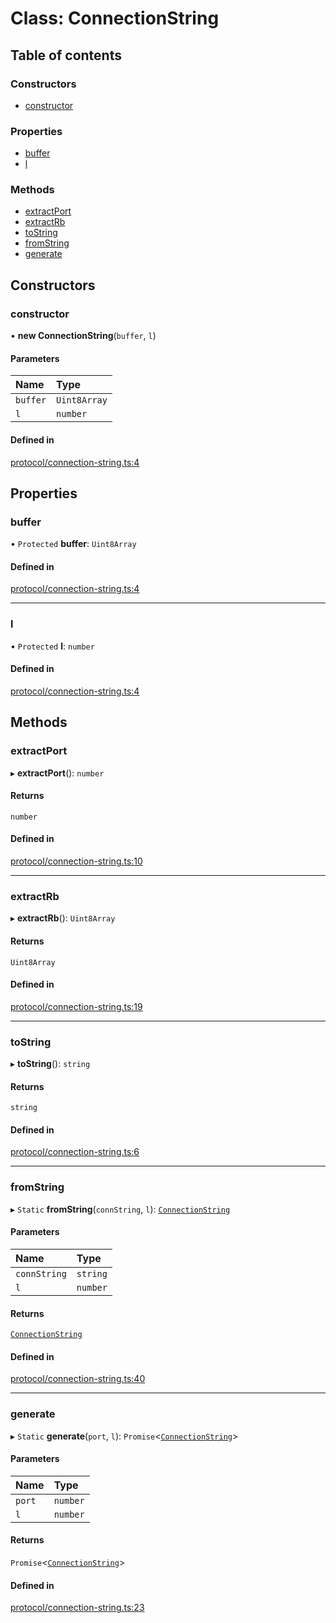 # Class: ConnectionString

## Table of contents

### Constructors

- [constructor](ConnectionString.md#constructor)

### Properties

- [buffer](ConnectionString.md#buffer)
- [l](ConnectionString.md#l)

### Methods

- [extractPort](ConnectionString.md#extractport)
- [extractRb](ConnectionString.md#extractrb)
- [toString](ConnectionString.md#tostring)
- [fromString](ConnectionString.md#fromstring)
- [generate](ConnectionString.md#generate)

## Constructors

### constructor

• **new ConnectionString**(`buffer`, `l`)

#### Parameters

| Name | Type |
| :------ | :------ |
| `buffer` | `Uint8Array` |
| `l` | `number` |

#### Defined in

[protocol/connection-string.ts:4](https://gitlab.com/i3-market/code/wp3/t3.2/i3m-wallet-monorepo/-/blob/1804f63/packages/wallet-protocol/src/ts/protocol/connection-string.ts#L4)

## Properties

### buffer

• `Protected` **buffer**: `Uint8Array`

#### Defined in

[protocol/connection-string.ts:4](https://gitlab.com/i3-market/code/wp3/t3.2/i3m-wallet-monorepo/-/blob/1804f63/packages/wallet-protocol/src/ts/protocol/connection-string.ts#L4)

___

### l

• `Protected` **l**: `number`

#### Defined in

[protocol/connection-string.ts:4](https://gitlab.com/i3-market/code/wp3/t3.2/i3m-wallet-monorepo/-/blob/1804f63/packages/wallet-protocol/src/ts/protocol/connection-string.ts#L4)

## Methods

### extractPort

▸ **extractPort**(): `number`

#### Returns

`number`

#### Defined in

[protocol/connection-string.ts:10](https://gitlab.com/i3-market/code/wp3/t3.2/i3m-wallet-monorepo/-/blob/1804f63/packages/wallet-protocol/src/ts/protocol/connection-string.ts#L10)

___

### extractRb

▸ **extractRb**(): `Uint8Array`

#### Returns

`Uint8Array`

#### Defined in

[protocol/connection-string.ts:19](https://gitlab.com/i3-market/code/wp3/t3.2/i3m-wallet-monorepo/-/blob/1804f63/packages/wallet-protocol/src/ts/protocol/connection-string.ts#L19)

___

### toString

▸ **toString**(): `string`

#### Returns

`string`

#### Defined in

[protocol/connection-string.ts:6](https://gitlab.com/i3-market/code/wp3/t3.2/i3m-wallet-monorepo/-/blob/1804f63/packages/wallet-protocol/src/ts/protocol/connection-string.ts#L6)

___

### fromString

▸ `Static` **fromString**(`connString`, `l`): [`ConnectionString`](ConnectionString.md)

#### Parameters

| Name | Type |
| :------ | :------ |
| `connString` | `string` |
| `l` | `number` |

#### Returns

[`ConnectionString`](ConnectionString.md)

#### Defined in

[protocol/connection-string.ts:40](https://gitlab.com/i3-market/code/wp3/t3.2/i3m-wallet-monorepo/-/blob/1804f63/packages/wallet-protocol/src/ts/protocol/connection-string.ts#L40)

___

### generate

▸ `Static` **generate**(`port`, `l`): `Promise`<[`ConnectionString`](ConnectionString.md)\>

#### Parameters

| Name | Type |
| :------ | :------ |
| `port` | `number` |
| `l` | `number` |

#### Returns

`Promise`<[`ConnectionString`](ConnectionString.md)\>

#### Defined in

[protocol/connection-string.ts:23](https://gitlab.com/i3-market/code/wp3/t3.2/i3m-wallet-monorepo/-/blob/1804f63/packages/wallet-protocol/src/ts/protocol/connection-string.ts#L23)
